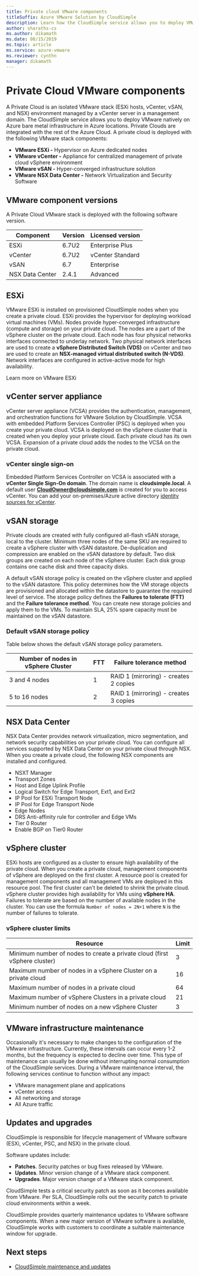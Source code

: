 ```yaml
---
title: Private cloud VMware components 
titleSuffix: Azure VMware Solution by CloudSimple
description: Learn how the CloudSimple service allows you to deploy VMware natively in Azure locations. Private Clouds are integrated with the rest of the Azure Cloud.
author: sharaths-cs
ms.author: dikamath
ms.date: 08/15/2019
ms.topic: article
ms.service: azure-vmware
ms.reviewer: cynthn
manager: dikamath 
---
```

# Private Cloud VMware components

A Private Cloud is an isolated VMware stack (ESXi hosts, vCenter, vSAN, and NSX) environment managed by a vCenter server in a management domain.  The CloudSimple service allows you to deploy VMware natively on Azure bare metal infrastructure in Azure locations.  Private Clouds are integrated with the rest of the Azure Cloud.  A private cloud is deployed with the following VMware stack components:

* **VMware ESXi -** Hypervisor on Azure dedicated nodes
* **VMware vCenter -** Appliance for centralized management of private cloud vSphere environment
* **VMware vSAN -** Hyper-converged infrastructure solution
* **VMware NSX Data Center -** Network Virtualization and Security Software  

## VMware component versions

A Private Cloud VMware stack is deployed with the following software version.

| Component | Version | Licensed version |
|-----------|---------|------------------|
| ESXi | 6.7U2 | Enterprise Plus |
| vCenter | 6.7U2 | vCenter Standard |
| vSAN | 6.7 | Enterprise |
| NSX Data Center | 2.4.1 | Advanced |

## ESXi

VMware ESXi is installed on provisioned CloudSimple nodes when you create a private cloud.  ESXi provides the hypervisor for deploying workload virtual machines (VMs).  Nodes provide hyper-converged infrastructure (compute and storage) on your private cloud.  The nodes are a part of the vSphere cluster on the private cloud.  Each node has four physical networks interfaces connected to underlay network.  Two physical network interfaces are used to create a **vSphere Distributed Switch (VDS)** on vCenter and two are used to create an **NSX-managed virtual distributed switch (N-VDS)**.  Network interfaces are configured in active-active mode for high availability.

Learn more on VMware ESXi

## vCenter server appliance

vCenter server appliance (VCSA) provides the authentication, management, and orchestration functions for VMware Solution by CloudSimple. VCSA with embedded Platform Services Controller (PSC) is deployed when you create your private cloud.  VCSA is deployed on the vSphere cluster that is created when you deploy your private cloud.  Each private cloud has its own VCSA.  Expansion of a private cloud adds the nodes to the VCSA on the private cloud.

### vCenter single sign-on

Embedded Platform Services Controller on VCSA is associated with a **vCenter Single Sign-On domain**.  The domain name is **cloudsimple.local**.  A default user **CloudOwner@cloudsimple.com** is created for you to access vCenter.  You can add your on-premises/Azure active directory [identity sources for vCenter](set-vcenter-identity.md).

## vSAN storage

Private clouds are created with fully configured all-flash vSAN storage, local to the cluster.  Minimum three nodes of the same SKU are required to create a vSphere cluster with vSAN datastore.  De-duplication and compression are enabled on the vSAN datastore by default.  Two disk groups are created on each node of the vSphere cluster. Each disk group contains one cache disk and three capacity disks.

A default vSAN storage policy is created on the vSphere cluster and applied to the vSAN datastore.  This policy determines how the VM storage objects are provisioned and allocated within the datastore to guarantee the required level of service.  The storage policy defines the **Failures to tolerate (FTT)** and the **Failure tolerance method**.  You can create new storage policies and apply them to the VMs. To maintain SLA, 25% spare capacity must be maintained on the vSAN datastore.  

### Default vSAN storage policy

Table below shows the default vSAN storage policy parameters.

| Number of nodes in vSphere Cluster | FTT | Failure tolerance method |
|------------------------------------|-----|--------------------------|
| 3 and 4 nodes | 1 | RAID 1 (mirroring) - creates 2 copies |
| 5 to 16 nodes | 2 | RAID 1 (mirroring) - creates 3 copies |

## NSX Data Center

NSX Data Center provides network virtualization, micro segmentation, and network security capabilities on your private cloud.  You can configure all services supported by NSX Data Center on your private cloud through NSX.  When you create a private cloud, the following NSX components are installed and configured.

* NSXT Manager
* Transport Zones
* Host and Edge Uplink Profile
* Logical Switch for Edge Transport, Ext1, and Ext2
* IP Pool for ESXi Transport Node
* IP Pool for Edge Transport Node
* Edge Nodes
* DRS Anti-affinity rule for controller and Edge VMs
* Tier 0 Router
* Enable BGP on Tier0 Router

## vSphere cluster

ESXi hosts are configured as a cluster to ensure high availability of the private cloud.  When you create a private cloud, management components of vSphere are deployed on the first cluster.  A resource pool is created for management components and all management VMs are deployed in this resource pool. The first cluster can't be deleted to shrink the private cloud.  vSphere cluster provides high availability for VMs using **vSphere HA**.  Failures to tolerate are based on the number of available nodes in the cluster.  You can use the formula ```Number of nodes = 2N+1``` where ```N``` is the number of failures to tolerate.

### vSphere cluster limits

| Resource | Limit |
|----------|-------|
| Minimum number of nodes to create a private cloud (first vSphere cluster) | 3 |
| Maximum number of nodes in a vSphere Cluster on a private cloud | 16 |
| Maximum number of nodes in a private cloud | 64 |
| Maximum number of vSphere Clusters in a private cloud | 21 |
| Minimum number of nodes on a new vSphere Cluster | 3 |

## VMware infrastructure maintenance

Occasionally it's necessary to make changes to the configuration of the VMware infrastructure. Currently, these intervals can occur every 1-2 months, but the frequency is expected to decline over time. This type of maintenance can usually be done without interrupting normal consumption of the CloudSimple services. During a VMware maintenance interval, the following services continue to function without any impact:

* VMware management plane and applications
* vCenter access
* All networking and storage
* All Azure traffic

## Updates and upgrades

CloudSimple is responsible for lifecycle management of VMware software (ESXi, vCenter, PSC, and NSX) in the private cloud.

Software updates include:

* **Patches**. Security patches or bug fixes released by VMware.
* **Updates**. Minor version change of a VMware stack component.
* **Upgrades**. Major version change of a VMware stack component.

CloudSimple tests a critical security patch as soon as it becomes available from VMware. Per SLA, CloudSimple rolls out the security patch to private cloud environments within a week.

CloudSimple provides quarterly maintenance updates to VMware software components. When a new major version of VMware software is available, CloudSimple works with customers to coordinate a suitable maintenance window for upgrade.  

## Next steps

* [CloudSimple maintenance and updates](cloudsimple-maintenance-updates.md)

